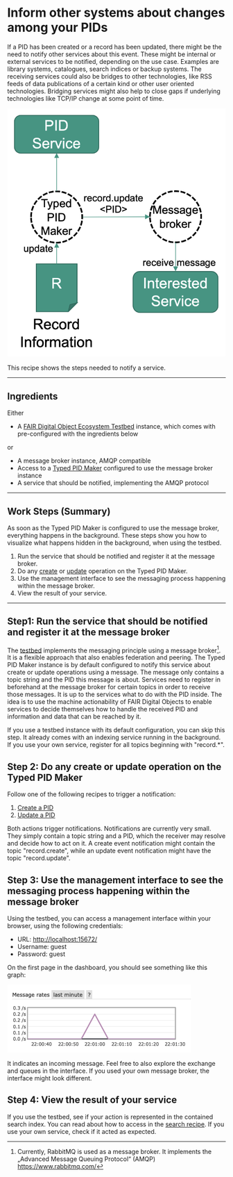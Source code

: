 # Inform other systems about changes among your PIDs

If a PID has been created or a record has been updated, there might be the need to notify other services about this event. These might be internal or external services to be notified, depending on the use case. Examples are library systems, catalogues, search indices or backup systems. The receiving services could also be bridges to other technologies, like RSS feeds of data publications of a certain kind or other user oriented technologies. Bridging services might also help to close gaps if underlying technologies like TCP/IP change at some point of time.

![The Typed PID Maker will notify the message broker, which will distribute the message among its subscribers.](../images/testbed_notify.png)

This recipe shows the steps needed to notify a service.

---

## Ingredients

Either

- A [FAIR Digital Object Ecosystem Testbed](../appendix/appendix_testbed.md) instance, which comes with pre-configured with the ingredients below

or

- A message broker instance, AMQP compatible
- Access to a [Typed PID Maker](../appendix/appendix_pit.md) configured to use the message broker instance
- A service that should be notified, implementing the AMQP protocol

---

## Work Steps (Summary)

As soon as the Typed PID Maker is configured to use the message broker, everything happens in the background. These steps show you how to visualize what happens hidden in the background, when using the testbed.

1. Run the service that should be notified and register it at the message broker.
2. Do any [create](./create.md) or [update](./update.md) operation on the Typed PID Maker.
3. Use the management interface to see the messaging process happening within the message broker.
4. View the result of your service.

---

## Step1: Run the service that should be notified and register it at the message broker

The [testbed](../appendix/appendix_testbed.md) implements the messaging principle using a message broker[^messagebroker]. It is a flexible approach that also enables federation and peering. The Typed PID Maker instance is by default configured to notify this service about create or update operations using a message. The message only contains a topic string and the PID this message is about. Services need to register in beforehand at the message broker for certain topics in order to receive those messages. It is up to the services what to do with the PID inside. The idea is to use the machine actionability of FAIR Digital Objects to enable services to decide themselves how to handle the received PID and information and data that can be reached by it.

If you use a testbed instance with its default configuration, you can skip this step. It already comes with an indexing service running in the background. If you use your own service, register for all topics beginning with "record.*".

[^messagebroker]: Currently, RabbitMQ is used as a message broker. It implements the „Advanced Message Queuing Protocol“ (AMQP) <https://www.rabbitmq.com/>

## Step 2: Do any create or update operation on the Typed PID Maker

Follow one of the following recipes to trigger a notification:

1. [Create a PID](./create.md)
2. [Update a PID](./update.md)

Both actions trigger notifications. Notifications are currently very small. They simply contain a topic string and a PID, which the receiver may resolve and decide how to act on it. A create event notification might contain the topic "record.create", while an update event notification might have the topic "record.update".

## Step 3: Use the management interface to see the messaging process happening within the message broker

Using the testbed, you can access a management interface within your browser, using the following credentials:

- URL: <http://localhost:15672/>
- Username: guest
- Password: guest

On the first page in the dashboard, you should see something like this graph:

![The messagebroker dashboard shows a peak, indicating a single incoming message.](../images/testbed_messagebroker_activity-peak.png)

It indicates an incoming message. Feel free to also explore the exchange and queues in the interface. If you used your own message broker, the interface might look different.

## Step 4: View the result of your service

If you use the testbed, see if your action is represented in the contained search index. You can read about how to access in the [search recipe](./search.md). If you use your own service, check if it acted as expected.
